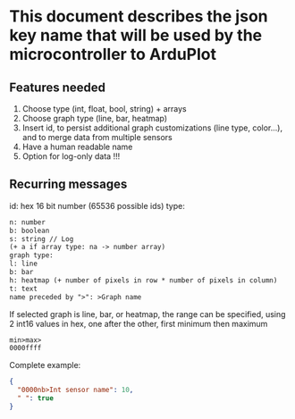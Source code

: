 
# This document describes the json key name that will be used by the microcontroller to ArduPlot

## Features needed

1. Choose type (int, float, bool, string) + arrays
1. Choose graph type (line, bar, heatmap)
1. Insert id, to persist additional graph customizations (line type, color...), and to merge data from multiple sensors
1. Have a human readable name
1. Option for log-only data !!!

## Recurring messages

id: hex 16 bit number (65536 possible ids)
type:

``` txt
n: number
b: boolean
s: string // Log
(+ a if array type: na -> number array)
graph type:
l: line
b: bar
h: heatmap (+ number of pixels in row * number of pixels in column)
t: text
name preceded by ">": >Graph name
```

If selected graph is line, bar, or heatmap, the range can be specified, using 2 int16 values in hex, one after the other, first minimum then maximum

``` txt
min>max>
0000ffff
```

Complete example:

``` json
{
  "0000nb>Int sensor name": 10,
  " ": true
}
```
